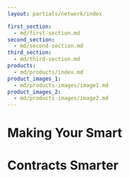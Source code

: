 ```yaml
---
layout: partials/network/index

first_section: 
  - md/first-section.md
second_section: 
  - md/second-section.md
third_section: 
  - md/third-section.md
products: 
  - md/products/index.md
product_images_1:
  - md/products-images/image1.md
product_images_2:
  - md/products-images/image2.md
---
```



# Making Your Smart
# Contracts Smarter


